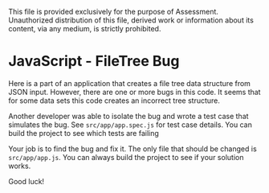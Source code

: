 

 This file is provided exclusively for the purpose of  Assessment.
 Unauthorized distribution of this file, derived work or information about its
 content, via any medium, is strictly prohibited.



# JavaScript - FileTree Bug

Here is a part of an application that creates a file tree data structure from JSON input. However, there are one or more bugs in this code. It seems that for some data sets this code creates an incorrect tree structure.

Another developer was able to isolate the bug and wrote a test case that simulates the bug. See `src/app/app.spec.js` for test case details. You can build the project to see which tests are failing

Your job is to find the bug and fix it. The only file that should be changed is `src/app/app.js`. You can always build the project to see if your solution works.

Good luck!
